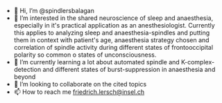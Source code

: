 - 👋 Hi, I’m @spindlersbalagan
- 👀 I’m interested in the shared neuroscience of sleep and anaesthesia, especially in it's practical application as an anesthesiologist. Currently this applies to analyzing sleep and anaesthesia-spindles and putting them in context with patient's age, anaesthesia strategy chosen and correlation of spindle activity during different states of frontooccipital polarity so common o states of unconsciousness.
- 🌱 I’m currently learning a lot about automated spindle and K-complex-detection and different states of burst-suppression in anaesthesia and beyond
- 💞️ I’m looking to collaborate on the cited topics
- 📫 How to reach me friedrich.lersch@insel.ch

<!---
spindlersbalagan/spindlersbalagan is a ✨ special ✨ repository because its `README.md` (this file) appears on your GitHub profile.
You can click the Preview link to take a look at your changes.
--->
